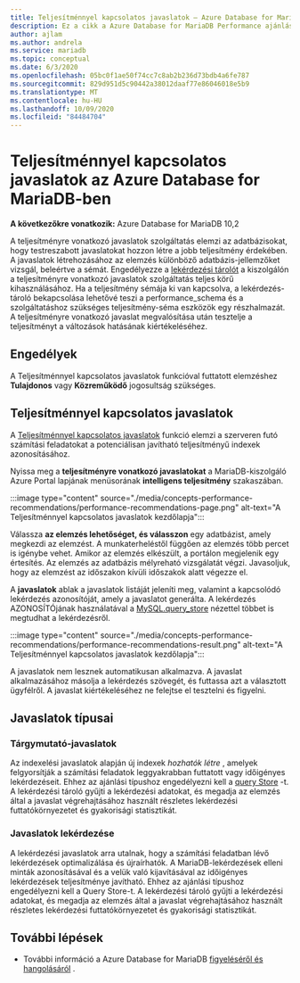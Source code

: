 ```yaml
---
title: Teljesítménnyel kapcsolatos javaslatok – Azure Database for MariaDB
description: Ez a cikk a Azure Database for MariaDB Performance ajánlási funkcióját ismerteti
author: ajlam
ms.author: andrela
ms.service: mariadb
ms.topic: conceptual
ms.date: 6/3/2020
ms.openlocfilehash: 05bc0f1ae50f74cc7c8ab2b236d73bdb4a6fe787
ms.sourcegitcommit: 829d951d5c90442a38012daaf77e86046018e5b9
ms.translationtype: MT
ms.contentlocale: hu-HU
ms.lasthandoff: 10/09/2020
ms.locfileid: "84484704"
---
```

# <a name="performance-recommendations-in-azure-database-for-mariadb"></a>Teljesítménnyel kapcsolatos javaslatok az Azure Database for MariaDB-ben

**A következőkre vonatkozik:** Azure Database for MariaDB 10,2

A teljesítményre vonatkozó javaslatok szolgáltatás elemzi az adatbázisokat, hogy testreszabott javaslatokat hozzon létre a jobb teljesítmény érdekében. A javaslatok létrehozásához az elemzés különböző adatbázis-jellemzőket vizsgál, beleértve a sémát. Engedélyezze a [lekérdezési tárolót](concepts-query-store.md) a kiszolgálón a teljesítményre vonatkozó javaslatok szolgáltatás teljes körű kihasználásához. Ha a teljesítmény sémája ki van kapcsolva, a lekérdezés-tároló bekapcsolása lehetővé teszi a performance_schema és a szolgáltatáshoz szükséges teljesítmény-séma eszközök egy részhalmazát. A teljesítményre vonatkozó javaslat megvalósítása után tesztelje a teljesítményt a változások hatásának kiértékeléséhez.

## <a name="permissions"></a>Engedélyek

A Teljesítménnyel kapcsolatos javaslatok funkcióval futtatott elemzéshez **Tulajdonos** vagy **Közreműködő** jogosultság szükséges.

## <a name="performance-recommendations"></a>Teljesítménnyel kapcsolatos javaslatok

A [Teljesítménnyel kapcsolatos javaslatok](concepts-performance-recommendations.md) funkció elemzi a szerveren futó számítási feladatokat a potenciálisan javítható teljesítményű indexek azonosításához.

Nyissa meg a **teljesítményre vonatkozó javaslatokat** a MariaDB-kiszolgáló Azure Portal lapjának menüsorának **intelligens teljesítmény** szakaszában.

:::image type="content" source="./media/concepts-performance-recommendations/performance-recommendations-page.png" alt-text="A Teljesítménnyel kapcsolatos javaslatok kezdőlapja":::

Válassza **az elemzés lehetőséget, és válasszon** egy adatbázist, amely megkezdi az elemzést. A munkaterheléstől függően az elemzés több percet is igénybe vehet. Amikor az elemzés elkészült, a portálon megjelenik egy értesítés. Az elemzés az adatbázis mélyreható vizsgálatát végzi. Javasoljuk, hogy az elemzést az időszakon kívüli időszakok alatt végezze el.

A **javaslatok** ablak a javaslatok listáját jeleníti meg, valamint a kapcsolódó lekérdezés azonosítóját, amely a javaslatot generálta. A lekérdezés AZONOSÍTÓjának használatával a [MySQL.query_store](concepts-query-store.md#mysqlquery_store) nézettel többet is megtudhat a lekérdezésről.

:::image type="content" source="./media/concepts-performance-recommendations/performance-recommendations-result.png" alt-text="A Teljesítménnyel kapcsolatos javaslatok kezdőlapja":::

A javaslatok nem lesznek automatikusan alkalmazva. A javaslat alkalmazásához másolja a lekérdezés szövegét, és futtassa azt a választott ügyfélről. A javaslat kiértékeléséhez ne felejtse el tesztelni és figyelni.

## <a name="recommendation-types"></a>Javaslatok típusai

### <a name="index-recommendations"></a>Tárgymutató-javaslatok

Az indexelési javaslatok alapján új indexek *hozhatók létre* , amelyek felgyorsítják a számítási feladatok leggyakrabban futtatott vagy időigényes lekérdezéseit. Ehhez az ajánlási típushoz engedélyezni kell a [query Store](concepts-query-store.md) -t. A lekérdezési tároló gyűjti a lekérdezési adatokat, és megadja az elemzés által a javaslat végrehajtásához használt részletes lekérdezési futtatókörnyezetet és gyakorisági statisztikát.

### <a name="query-recommendations"></a>Javaslatok lekérdezése

A lekérdezési javaslatok arra utalnak, hogy a számítási feladatban lévő lekérdezések optimalizálása és újraírhatók. A MariaDB-lekérdezések elleni minták azonosításával és a velük való kijavításával az időigényes lekérdezések teljesítménye javítható. Ehhez az ajánlási típushoz engedélyezni kell a Query Store-t. A lekérdezési tároló gyűjti a lekérdezési adatokat, és megadja az elemzés által a javaslat végrehajtásához használt részletes lekérdezési futtatókörnyezetet és gyakorisági statisztikát.
## <a name="next-steps"></a>További lépések

- További információ a Azure Database for MariaDB [figyeléséről és hangolásáról](concepts-monitoring.md) .